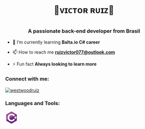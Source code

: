 <h1 align="center">📂ᴠɪᴄᴛᴏʀ ʀᴜɪᴢ📂<h1>
<h3 align="center">A passionate back-end developer from Brasil</h3>

- 🌱 I’m currently learning **Balta.io C# career**

- 📫 How to reach me **ruizvictor077@outlook.com**

- ⚡ Fun fact **Always looking to learn more**

<h3 align="left">Connect with me:</h3>
<p align="left">
<a href="https://instagram.com/westwoodruiz" target="blank"><img align="center" src="https://raw.githubusercontent.com/rahuldkjain/github-profile-readme-generator/master/src/images/icons/Social/instagram.svg" alt="westwoodruiz" height="30" width="40" /></a>
</p>

<h3 align="left">Languages and Tools:</h3>
<p align="left"> <a href="https://www.w3schools.com/cs/" target="_blank" rel="noreferrer"> <img src="https://raw.githubusercontent.com/devicons/devicon/master/icons/csharp/csharp-original.svg" alt="csharp" width="40" height="40"/> </a> </p>
